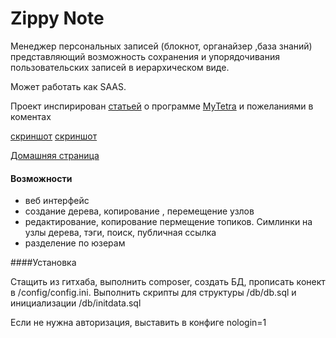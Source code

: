 Zippy Note  
========
 

Менеджер персональных записей (блокнот,  органайзер ,база знаний)  представляющий возможность
  сохранения  и упорядочивания  пользовательских записей  в  иерархическом  виде.

Может работать как  SAAS.

Проект инспирирован [статьей](https://habrahabr.ru/post/316814/) о
программе [MyTetra](http://webhamster.ru/site/page/index/articles/projectcode/105) и пожеланиями  в  коментах

 

[скриншот](http://zippy.com.ua/download/znote.jpg)
[скриншот](http://zippy.com.ua/download/znote.png)


[Домашняя страница](https://zippy.com.ua/znote)

#### Возможности
* веб интерфейс
* создание  дерева,  копирование , перемещение  узлов
* редактирование, копирование пермещение топиков. Симлинки на  узлы  дерева,  тэги, поиск,  публичная ссылка
* разделение  по  юзерам

 

 
####Установка

Стащить из гитхаба, выполнить composer, создать БД, прописать  конект  в  /config/config.ini.
Выполнить скрипты  для  структуры /db/db.sql и инициализации   /db/initdata.sql 

Если не  нужна  авторизация, выставить  в  конфиге nologin=1

 

